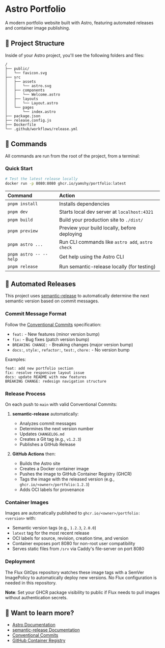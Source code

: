 # Astro Portfolio

A modern portfolio website built with Astro, featuring automated releases and container image publishing.

## 🚀 Project Structure

Inside of your Astro project, you'll see the following folders and files:

```text
/
├── public/
│   └── favicon.svg
├── src
│   ├── assets
│   │   └── astro.svg
│   ├── components
│   │   └── Welcome.astro
│   ├── layouts
│   │   └── Layout.astro
│   └── pages
│       └── index.astro
├── package.json
├── release.config.js
├── Dockerfile
└── .github/workflows/release.yml
```

## 🧞 Commands

All commands are run from the root of the project, from a terminal:

### Quick Start
```bash
# Test the latest release locally
docker run -p 8080:8080 ghcr.io/yamshy/portfolio:latest
```

| Command                   | Action                                           |
| :------------------------ | :----------------------------------------------- |
| `pnpm install`             | Installs dependencies                            |
| `pnpm dev`             | Starts local dev server at `localhost:4321`      |
| `pnpm build`           | Build your production site to `./dist/`          |
| `pnpm preview`         | Preview your build locally, before deploying     |
| `pnpm astro ...`       | Run CLI commands like `astro add`, `astro check` |
| `pnpm astro -- --help` | Get help using the Astro CLI                     |
| `pnpm release`         | Run semantic-release locally (for testing)      |

## 🚀 Automated Releases

This project uses [semantic-release](https://semantic-release.gitbook.io/) to automatically determine the next semantic version based on commit messages.

### Commit Message Format

Follow the [Conventional Commits](https://www.conventionalcommits.org/) specification:

- `feat:` - New features (minor version bump)
- `fix:` - Bug fixes (patch version bump)
- `BREAKING CHANGE:` - Breaking changes (major version bump)
- `docs:`, `style:`, `refactor:`, `test:`, `chore:` - No version bump

Examples:
```
feat: add new portfolio section
fix: resolve responsive layout issue
docs: update README with new features
BREAKING CHANGE: redesign navigation structure
```

### Release Process

On each push to `main` with valid Conventional Commits:

1. **semantic-release** automatically:
   - Analyzes commit messages
   - Determines the next version number
   - Updates `CHANGELOG.md`
   - Creates a Git tag (e.g., `v1.2.3`)
   - Publishes a GitHub Release

2. **GitHub Actions** then:
   - Builds the Astro site
   - Creates a Docker container image
   - Pushes the image to GitHub Container Registry (GHCR)
   - Tags the image with the released version (e.g., `ghcr.io/<owner>/portfolio:1.2.3`)
   - Adds OCI labels for provenance

### Container Images

Images are automatically published to `ghcr.io/<owner>/portfolio:<version>` with:
- Semantic version tags (e.g., `1.2.3`, `2.0.0`)
- `latest` tag for the most recent release
- OCI labels for source, revision, creation time, and version
- Container exposes port 8080 for non-root user compatibility
- Serves static files from `/srv` via Caddy's file-server on port 8080

### Deployment

The Flux GitOps repository watches these image tags with a SemVer ImagePolicy to automatically deploy new versions. No Flux configuration is needed in this repository.

**Note**: Set your GHCR package visibility to public if Flux needs to pull images without authentication secrets.

## 👀 Want to learn more?

- [Astro Documentation](https://docs.astro.build)
- [semantic-release Documentation](https://semantic-release.gitbook.io/)
- [Conventional Commits](https://www.conventionalcommits.org/)
- [GitHub Container Registry](https://docs.github.com/en/packages/working-with-a-github-packages-registry/working-with-the-container-registry)
